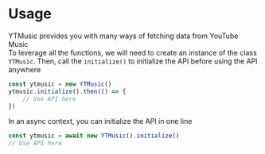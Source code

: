 # Usage

YTMusic provides you with many ways of fetching data from YouTube Music<br />
To leverage all the functions, we will need to create an instance of the class `YTMusic`.
Then, call the `initialize()` to initialize the API before using the API anywhere

```ts
const ytmusic = new YTMusic()
ytmusic.initialize().then(() => {
	// Use API here
})
```

In an async context, you can initialize the API in one line

```ts
const ytmusic = await new YTMusic().initialize()
// Use API here
```
